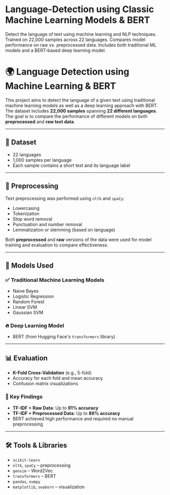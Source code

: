 # Language-Detection using Classic Machine Learning Models & BERT
Detect the language of text using machine learning and NLP techniques. Trained on 22,000 samples across 22 languages. Compares model performance on raw vs. preprocessed data. Includes both traditional ML models and a BERT-based deep learning model.
# 🌍 Language Detection using Machine Learning & BERT

This project aims to detect the language of a given text using traditional machine learning models as well as a deep learning approach with BERT. The dataset includes **22,000 samples** spanning **22 different languages**. The goal is to compare the performance of different models on both **preprocessed** and **raw text data**.

---

## 📁 Dataset

- 22 languages
- 1,000 samples per language
- Each sample contains a short text and its language label

---

## 🧹 Preprocessing

Text preprocessing was performed using `nltk` and `spaCy`:
- Lowercasing
- Tokenization
- Stop word removal
- Punctuation and number removal
- Lemmatization or stemming (based on language)

Both **preprocessed** and **raw** versions of the data were used for model training and evaluation to compare effectiveness.

---

## 🧠 Models Used

### ✅ Traditional Machine Learning Models
- Naive Bayes
- Logistic Regression
- Random Forest
- Linear SVM
- Gaussian SVM

### 🔥 Deep Learning Model
- BERT (from Hugging Face's `transformers` library)

---

## 📊 Evaluation

- **K-Fold Cross-Validation** (e.g., 5-fold)
- Accuracy for each fold and mean accuracy
- Confusion matrix visualizations

### 🧪 Key Findings
- **TF-IDF + Raw Data**: Up to **91% accuracy**
- **TF-IDF + Preprocessed Data**: Up to **86% accuracy**
- BERT achieved high performance and required no manual preprocessing

---

## 🛠️ Tools & Libraries

- `scikit-learn`
- `nltk`, `spaCy` – preprocessing
- `gensim` – Word2Vec
- `transformers` – BERT
- `pandas`, `numpy`
- `matplotlib`, `seaborn` – visualization

